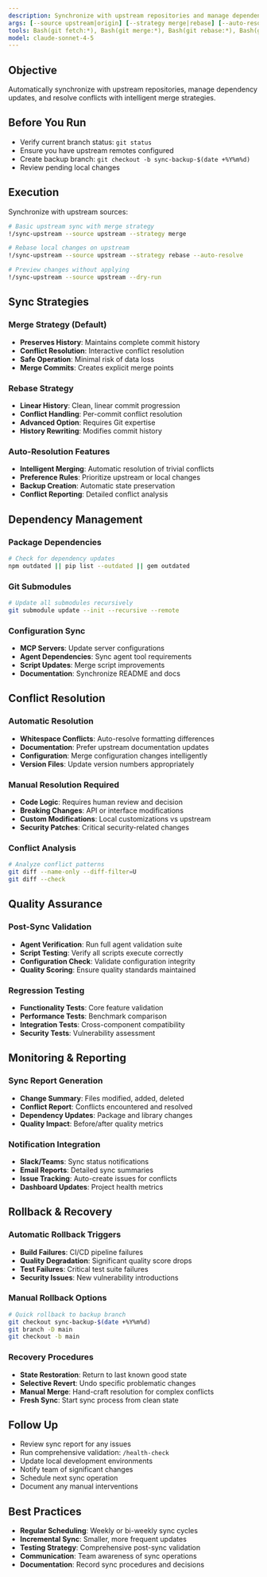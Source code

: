 ```yaml
---
description: Synchronize with upstream repositories and manage dependency updates
args: [--source upstream|origin] [--strategy merge|rebase] [--auto-resolve] [--dry-run]
tools: Bash(git fetch:*), Bash(git merge:*), Bash(git rebase:*), Bash(git status:*), Grep, Read
model: claude-sonnet-4-5
---
```


## Objective
Automatically synchronize with upstream repositories, manage dependency updates, and resolve conflicts with intelligent merge strategies.

## Before You Run
- Verify current branch status: `git status`
- Ensure you have upstream remotes configured
- Create backup branch: `git checkout -b sync-backup-$(date +%Y%m%d)`
- Review pending local changes

## Execution
Synchronize with upstream sources:

```bash
# Basic upstream sync with merge strategy
!/sync-upstream --source upstream --strategy merge

# Rebase local changes on upstream
!/sync-upstream --source upstream --strategy rebase --auto-resolve

# Preview changes without applying
!/sync-upstream --source upstream --dry-run
```

## Sync Strategies

### Merge Strategy (Default)
- **Preserves History**: Maintains complete commit history
- **Conflict Resolution**: Interactive conflict resolution
- **Safe Operation**: Minimal risk of data loss
- **Merge Commits**: Creates explicit merge points

### Rebase Strategy
- **Linear History**: Clean, linear commit progression
- **Conflict Handling**: Per-commit conflict resolution
- **Advanced Option**: Requires Git expertise
- **History Rewriting**: Modifies commit history

### Auto-Resolution Features
- **Intelligent Merging**: Automatic resolution of trivial conflicts
- **Preference Rules**: Prioritize upstream or local changes
- **Backup Creation**: Automatic state preservation
- **Conflict Reporting**: Detailed conflict analysis

## Dependency Management

### Package Dependencies
```bash
# Check for dependency updates
npm outdated || pip list --outdated || gem outdated
```

### Git Submodules
```bash
# Update all submodules recursively
git submodule update --init --recursive --remote
```

### Configuration Sync
- **MCP Servers**: Update server configurations
- **Agent Dependencies**: Sync agent tool requirements
- **Script Updates**: Merge script improvements
- **Documentation**: Synchronize README and docs

## Conflict Resolution

### Automatic Resolution
- **Whitespace Conflicts**: Auto-resolve formatting differences
- **Documentation**: Prefer upstream documentation updates
- **Configuration**: Merge configuration changes intelligently
- **Version Files**: Update version numbers appropriately

### Manual Resolution Required
- **Code Logic**: Requires human review and decision
- **Breaking Changes**: API or interface modifications
- **Custom Modifications**: Local customizations vs upstream
- **Security Patches**: Critical security-related changes

### Conflict Analysis
```bash
# Analyze conflict patterns
git diff --name-only --diff-filter=U
git diff --check
```

## Quality Assurance

### Post-Sync Validation
- **Agent Verification**: Run full agent validation suite
- **Script Testing**: Verify all scripts execute correctly
- **Configuration Check**: Validate configuration integrity
- **Quality Scoring**: Ensure quality standards maintained

### Regression Testing
- **Functionality Tests**: Core feature validation
- **Performance Tests**: Benchmark comparison
- **Integration Tests**: Cross-component compatibility
- **Security Tests**: Vulnerability assessment

## Monitoring & Reporting

### Sync Report Generation
- **Change Summary**: Files modified, added, deleted
- **Conflict Report**: Conflicts encountered and resolved
- **Dependency Updates**: Package and library changes
- **Quality Impact**: Before/after quality metrics

### Notification Integration
- **Slack/Teams**: Sync status notifications
- **Email Reports**: Detailed sync summaries
- **Issue Tracking**: Auto-create issues for conflicts
- **Dashboard Updates**: Project health metrics

## Rollback & Recovery

### Automatic Rollback Triggers
- **Build Failures**: CI/CD pipeline failures
- **Quality Degradation**: Significant quality score drops
- **Test Failures**: Critical test suite failures
- **Security Issues**: New vulnerability introductions

### Manual Rollback Options
```bash
# Quick rollback to backup branch
git checkout sync-backup-$(date +%Y%m%d)
git branch -D main
git checkout -b main
```

### Recovery Procedures
- **State Restoration**: Return to last known good state
- **Selective Revert**: Undo specific problematic changes
- **Manual Merge**: Hand-craft resolution for complex conflicts
- **Fresh Sync**: Start sync process from clean state

## Follow Up
- Review sync report for any issues
- Run comprehensive validation: `/health-check`
- Update local development environments
- Notify team of significant changes
- Schedule next sync operation
- Document any manual interventions

## Best Practices
- **Regular Scheduling**: Weekly or bi-weekly sync cycles
- **Incremental Sync**: Smaller, more frequent updates
- **Testing Strategy**: Comprehensive post-sync validation
- **Communication**: Team awareness of sync operations
- **Documentation**: Record sync procedures and decisions

